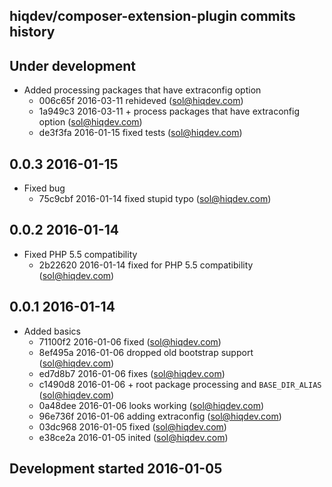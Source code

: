 hiqdev/composer-extension-plugin commits history
------------------------------------------------

## Under development

- Added processing packages that have extraconfig option
    - 006c65f 2016-03-11 rehideved (sol@hiqdev.com)
    - 1a949c3 2016-03-11 + process packages that have extraconfig option (sol@hiqdev.com)
    - de3f3fa 2016-01-15 fixed tests (sol@hiqdev.com)

## 0.0.3 2016-01-15

- Fixed bug
    - 75c9cbf 2016-01-14 fixed stupid typo (sol@hiqdev.com)

## 0.0.2 2016-01-14

- Fixed PHP 5.5 compatibility
    - 2b22620 2016-01-14 fixed for PHP 5.5 compatibility (sol@hiqdev.com)

## 0.0.1 2016-01-14

- Added basics
    - 71100f2 2016-01-06 fixed (sol@hiqdev.com)
    - 8ef495a 2016-01-06 dropped old bootstrap support (sol@hiqdev.com)
    - ed7d8b7 2016-01-06 fixes (sol@hiqdev.com)
    - c1490d8 2016-01-06 + root package processing and `BASE_DIR_ALIAS` (sol@hiqdev.com)
    - 0a48dee 2016-01-06 looks working (sol@hiqdev.com)
    - 96e736f 2016-01-06 adding extraconfig (sol@hiqdev.com)
    - 03dc968 2016-01-05 fixed (sol@hiqdev.com)
    - e38ce2a 2016-01-05 inited (sol@hiqdev.com)

## Development started 2016-01-05

